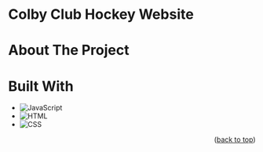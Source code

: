 # Colby Club Hockey Website
# About The Project



# Built With
* ![JavaScript][JavaScript.com]
* ![HTML][HTML.com]
* ![CSS][CSS.com]

[JavaScript.com]:https://shields.io/badge/JavaScript-F7DF1E?logo=JavaScript&logoColor=000&style=flat-square
[HTML.com]:https://img.shields.io/badge/HTML-239120?style=for-the-badge&logo=html5&logoColor=white
[CSS.com]:https://img.shields.io/badge/CSS-239120?&style=for-the-badge&logo=css3&logoColor=white
<p align="right">(<a href="#readme-top">back to top</a>)</p>
